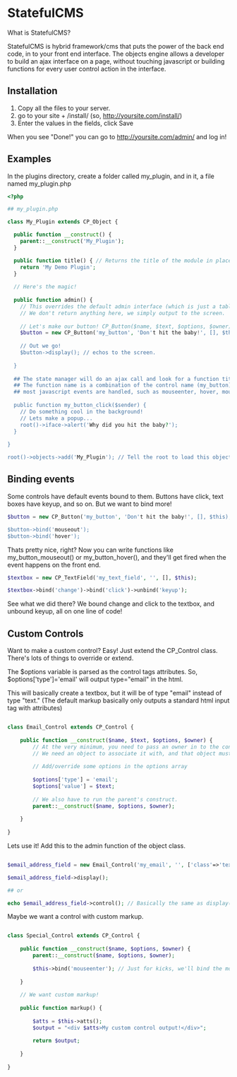 # StatefulCMS

What is StatefulCMS?

StatefulCMS is hybrid framework/cms that puts the power of the back end code, in to your front end interface. The objects engine allows a developer to build an ajax interface on a page, without touching javascript or building functions for every user control action in the interface.

## Installation

1. Copy all the files to your server.
2. go to your site + /install/ (so, http://yoursite.com/install/)
3. Enter the values in the fields, click Save

When you see "Done!" you can go to http://yoursite.com/admin/ and log in!

## Examples

In the plugins directory, create a folder called my_plugin, and in it, a file named my_plugin.php

```php
<?php

## my_plugin.php

class My_Plugin extends CP_Object {

  public function __construct() {
    parent::__construct('My_Plugin');
  }

  public function title() { // Returns the title of the module in places like the menu, or the parents admin() function
    return 'My Demo Plugin';
  }
  
  // Here's the magic!
  
  public function admin() {
    // This overrides the default admin interface (which is just a table of items... boring.)
    // We don't return anything here, we simply output to the screen.
    
    // Let's make our button! CP_Button($name, $text, $options, $owner)
    $button = new CP_Button('my_button', 'Don't hit the baby!', [], $this);
    
    // Out we go!
    $button->display(); // echos to the screen.
    
  }
  
  ## The state manager will do an ajax call and look for a function titled my_button_click
  ## The function name is a combination of the control name (my_button) and the event that was fired (click)
  ## most javascript events are handled, such as mouseenter, hover, mouseout, change, keyup .. etc.
  
  public function my_button_click($sender) {
    // Do something cool in the background!
    // Lets make a popup...
    root()->iface->alert('Why did you hit the baby?');
  }
  
}

root()->objects->add('My_Plugin'); // Tell the root to load this object on initialization
```

## Binding events

Some controls have default events bound to them. Buttons have click, text boxes have keyup, and so on. But we want to bind more!

```php
$button = new CP_Button('my_button', 'Don't hit the baby!', [], $this);

$button->bind('mouseout');
$button->bind('hover');
```

Thats pretty nice, right? Now you can write functions like my_button_mouseout() or my_button_hover(), and they'll get fired when the event happens on the front end.

```php
$textbox = new CP_TextField('my_text_field', '', [], $this);

$textbox->bind('change')->bind('click')->unbind('keyup');
```

See what we did there? We bound change and click to the textbox, and unbound keyup, all on one line of code!

## Custom Controls

Want to make a custom control? Easy! Just extend the CP_Control class. There's lots of things to override or extend.

The $options variable is parsed as the control tags attributes. So, $options['type']='email' will output type="email" in the html.

This will basically create a textbox, but it will be of type "email" instead of type "text." (The default markup basically only outputs a standard html input tag with attributes)

```php

class Email_Control extends CP_Control {
	
	public function __construct($name, $text, $options, $owner) { 
		// At the very minimum, you need to pass an owner in to the control. 
		// We need an object to associate it with, and that object must be a subclass of CP_Object
		
		// Add/override some options in the options array
		
		$options['type'] = 'email';
		$options['value'] = $text;
		
		// We also have to run the parent's construct.
		parent::__construct($name, $options, $owner);
		
	}
	
}

```

Lets use it! Add this to the admin function of the object class.

```php

$email_address_field = new Email_Control('my_email', '', ['class'=>'text-box-class', 'placeholder'=>'Enter Email Address'], $this);

$email_address_field->display();

## or

echo $email_address_field->control(); // Basically the same as display(), but returns control markup rather than echoing to screen.


```

Maybe we want a control with custom markup.

```php

class Special_Control extends CP_Control {
	
	public function __construct($name, $options, $owner) {	
		parent::__construct($name, $options, $owner);
		
		$this->bind('mouseenter'); // Just for kicks, we'll bind the mouseenter event
		
	}
	
	// We want custom markup!
	
	public function markup() {
		
		$atts = $this->atts();
		$output = "<div $atts>My custom control output!</div>";
		
		return $output;
		
	}
	
}

```